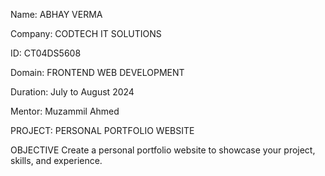 Name: ABHAY VERMA

Company: CODTECH IT SOLUTIONS

ID: CT04DS5608

Domain: FRONTEND WEB DEVELOPMENT

Duration: July to August 2024

Mentor: Muzammil Ahmed



PROJECT: PERSONAL PORTFOLIO WEBSITE

OBJECTIVE
Create a personal portfolio website to showcase your project, skills, and experience.
